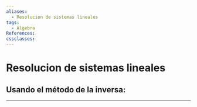 ```yaml
---
aliases:
  - Resolucion de sistemas lineales
tags:
  - Algebra
References: 
cssclasses:
---
```

# Resolucion de sistemas lineales

## Usando el método de la inversa:



***
